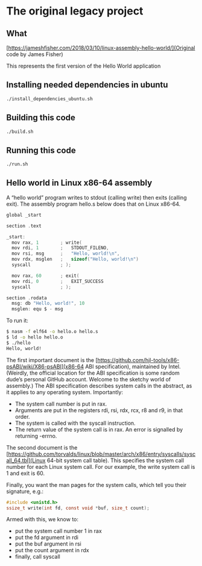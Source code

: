 # The original legacy project

## What

[https://jameshfisher.com/2018/03/10/linux-assembly-hello-world/](Original code by James Fisher)

This represents the first version of the Hello World application

## Installing needed dependencies in ubuntu

```bash
./install_dependencies_ubuntu.sh
```

## Building this code


```bash
./build.sh
```

## Running this code

```bash
./run.sh
```

## Hello world in Linux x86-64 assembly

A “hello world” program writes to stdout (calling write) then exits (calling exit). The assembly program hello.s below does that on Linux x86-64.

```c
global _start

section .text

_start:
  mov rax, 1        ; write(
  mov rdi, 1        ;   STDOUT_FILENO,
  mov rsi, msg      ;   "Hello, world!\n",
  mov rdx, msglen   ;   sizeof("Hello, world!\n")
  syscall           ; );

  mov rax, 60       ; exit(
  mov rdi, 0        ;   EXIT_SUCCESS
  syscall           ; );

section .rodata
  msg: db "Hello, world!", 10
  msglen: equ $ - msg

```

To run it:

```bash
$ nasm -f elf64 -o hello.o hello.s
$ ld -o hello hello.o
$ ./hello
Hello, world!
```

The first important document is the [https://github.com/hjl-tools/x86-psABI/wiki/X86-psABI](x86-64 ABI specification), maintained by Intel. (Weirdly, the official location for the ABI specification is some random dude’s personal GitHub account. Welcome to the sketchy world of assembly.) The ABI specification describes system calls in the abstract, as it applies to any operating system. Importantly:

- The system call number is put in rax.
- Arguments are put in the registers rdi, rsi, rdx, rcx, r8 and r9, in that order.
- The system is called with the syscall instruction.
- The return value of the system call is in rax. An error is signalled by returning -errno.

The second document is the [https://github.com/torvalds/linux/blob/master/arch/x86/entry/syscalls/syscall_64.tbl](Linux 64-bit system call table). This specifies the system call number for each Linux system call. For our example, the write system call is 1 and exit is 60.

Finally, you want the man pages for the system calls, which tell you their signature, e.g.:


```c
#include <unistd.h>
ssize_t write(int fd, const void *buf, size_t count);
```

Armed with this, we know to:

- put the system call number 1 in rax
- put the fd argument in rdi
- put the buf argument in rsi
- put the count argument in rdx
- finally, call syscall
